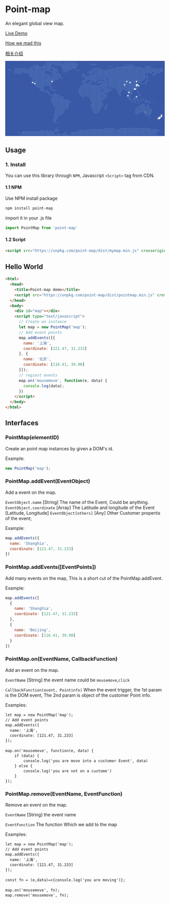 # Point-map
An elegant global view map.

[Live Demo](https://zmofei.github.io/point-map/dist/)

[How we mad this](https://www.himofei.com/blog/article/5d68d93223d760b4bf736014)

[相关介绍](https://www.zhuwenlong.com.com/blog/article/5d68d93223d760b4bf736014)

![bannber](doc/img/banner.gif)

## Usage

### 1. Install

You can use this library through `NPM`, Javascript `<Script>` tag from CDN.

#### 1.1 NPM

Use NPM install package

```bash
npm install point-map
```

import it in your .js file

```javascript
import PointMap from 'point-map'
```

#### 1.2 Script 

```html
<script src="https://unpkg.com/point-map/dist/mymap.min.js" crossorigin></script>
```


## Hello World

```html
<html>
  <head>
    <title>Point-map demo</title>
    <script src="https://unpkg.com/point-map/dist/pointmap.min.js" crossorigin></script>
  </head>
  <body>
    <div id="map"></div>
    <script type="text/javascript">
      // Create an instance
      let map = new PointMap('map');
      // Add event points 
      map.addEvents([{
        name: '上海',
        coordinate: [121.47, 31.233]
      }, {
        name: '北京',
        coordinate: [116.41, 39.90]
      }]);
      // regiest events
      map.on('mousemove', function(e, data) {
        console.log(data);
      })
    </script>
  </body>
</html>
```

## Interfaces

### PointMap(elementID)

Create an point map instances by given a DOM's id.

Example:

```javascript
new PointMap('map');
```

### PointMap.addEvent(EventObject)

Add a event on the map.

`EventObject.name` [String] The name of the Event, Could be anything.
`EventObject.coordinate` [Array] The Latitude and longitude of the Event [Latitude, Longitude]
`EventObject[others]` [Any] Other Customer propertis of the event;

Example:

```javascript
map.addEvents({
  name: 'Shanghia',
  coordinate: [121.47, 31.233]
})
```


### PointMap.addEvents([EventPoints])

Add many events on the map, This is a short cut of the PointMap.addEvent.

Example:

```javascript
map.addEvents([
  {
    name: 'Shanghia',
    coordinate: [121.47, 31.233]
  },
  {
    name: 'Beijing',
    coordinate: [116.41, 39.90]
  }
])
```

### PointMap.on(EventName, CallbackFunction)

Add an event on the map.

`EventName` [String] the event name could be `mousemove`,`click`

`CallbackFunction(event, Pointinfo)` When the event trigger, the 1st param is the DOM event, The 2nd param is object of the customer Point info.

Examples:

```
let map = new PointMap('map');
// Add event points 
map.addEvents({
  name: '上海',
  coordinate: [121.47, 31.233]
});

map.on('mousemove', function(e, data) {
    if (data) {
        console.log('you are move into a customer Event', data)
    } else {
        console.log('you are not on a custome')
    }
});
```


### PointMap.remove(EventName, EventFunction)

Remove an event on the map.

`EventName` [String] the event name

`EventFunction` The function Which we add to the map

Examples:

```
let map = new PointMap('map');
// Add event points 
map.addEvents({
  name: '上海',
  coordinate: [121.47, 31.233]
});

const fn = (e,data)=>{console.log('you are moving')};

map.on('mousemove', fn);
map.remove('mousemove', fn);
```
